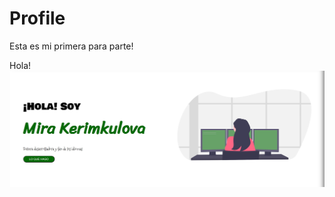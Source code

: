 # Profile
 Esta es mi primera para parte! 
 
 Hola!
![Imagen de mi portada Hola!](https://github.com/Andressitoito/Profile/blob/main/images/Hola.jpg)
